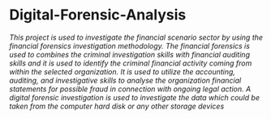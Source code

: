 # Digital-Forensic-Analysis

*This project is used to investigate the financial scenario sector by using the financial
forensics investigation methodology. The financial forensics is used to combines the criminal
investigation skills with financial auditing skills and it is used to identify the criminal
financial activity coming from within the selected organization. It is used to utilize the
accounting, auditing, and investigative skills to analyse the organization financial statements
for possible fraud in connection with ongoing legal action. A digital forensic investigation is
used to investigate the data which could be taken from the computer hard disk or any other
storage devices*
